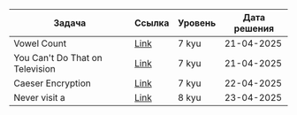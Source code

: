 | Задача | Ссылка | Уровень | Дата решения |
|--------|--------|---------|--------------|
| Vowel Count | [Link](https://www.codewars.com/kata/54ff3102c1bad923760001f3) | 7 kyu   | 21-04-2025   |
| You Can't Do That on Television | [Link](https://www.codewars.com/kata/5667525f0f157f7a0a000004) | 7 kyu   | 21-04-2025   |
| Caeser Encryption | [Link](https://www.codewars.com/kata/56dc695b2a4504b95000004e) | 7 kyu   | 22-04-2025   |
| Never visit a | [Link](https://www.codewars.com/kata/56c5847f27be2c3db20009c3) | 8 kyu   | 23-04-2025   |
